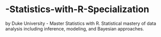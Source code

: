 # -Statistics-with-R-Specialization
by Duke University - Master Statistics with R. Statistical mastery of data analysis including inference, modeling, and Bayesian approaches.
